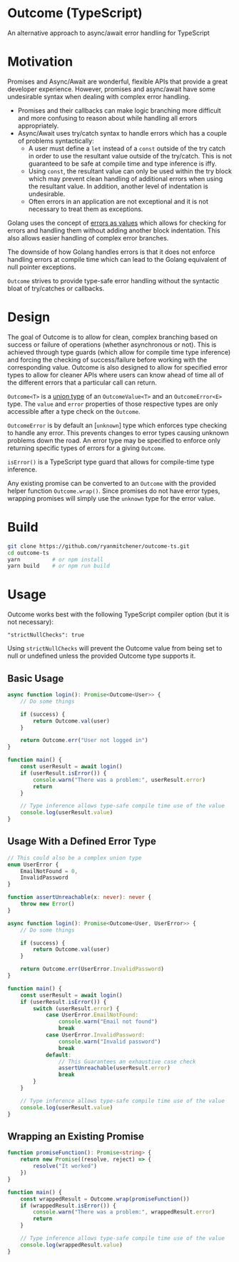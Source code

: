 # Outcome (TypeScript)

An alternative approach to async/await error handling for TypeScript

# Motivation

Promises and Async/Await are wonderful, flexible APIs that provide a great developer experience. However, promises and async/await have some undesirable syntax when dealing with complex error handling.

-   Promises and their callbacks can make logic branching more difficult and more confusing to reason about while handling all errors appropriately.
-   Async/Await uses try/catch syntax to handle errors which has a couple of problems syntactically:
    -   A user must define a `let` instead of a `const` outside of the try catch in order to use the resultant value outside of the try/catch. This is not guaranteed to be safe at compile time and type inference is iffy.
    -   Using `const`, the resultant value can only be used within the try block which may prevent clean handling of additional errors when using the resultant value. In addition, another level of indentation is undesirable.
    -   Often errors in an application are not exceptional and it is not necessary to treat them as exceptions.

Golang uses the concept of [errors as values](https://blog.golang.org/errors-are-values) which allows for checking for errors and handling them without adding another block indentation. This also allows easier handling of complex error branches.

The downside of how Golang handles errors is that it does not enforce handling errors at compile time which can lead to the Golang equivalent of null pointer exceptions.

`Outcome` strives to provide type-safe error handling without the syntactic bloat of try/catches or callbacks.

# Design

The goal of Outcome is to allow for clean, complex branching based on success or failure of operations (whether asynchronous or not). This is achieved through type guards (which allow for compile time type inference) and forcing the checking of success/failure before working with the corresponding value. Outcome is also designed to allow for specified error types to allow for cleaner APIs where users can know ahead of time all of the different errors that a particular call can return.

`Outcome<T>` is a [union type](https://www.typescriptlang.org/docs/handbook/advanced-types.html#union-types) of an `OutcomeValue<T>` and an `OutcomeError<E>` type. The `value` and `error` properties of those respective types are only accessible after a type check on the `Outcome`.

`OutcomeError` is by default an [`unknown`] type which enforces type checking to handle any error. This prevents changes to error types causing unknown problems down the road. An error type may be specified to enforce only returning specific types of errors for a giving `Outcome`.

`isError()` is a TypeScript type guard that allows for compile-time type inference.

Any existing promise can be converted to an `Outcome` with the provided helper function `Outcome.wrap()`. Since promises do not have error types, wrapping promises will simply use the `unknown` type for the error value.

# Build

```bash
git clone https://github.com/ryanmitchener/outcome-ts.git
cd outcome-ts
yarn          # or npm install
yarn build    # or npm run build
```

# Usage

Outcome works best with the following TypeScript compiler option (but it is not necessary):

```
"strictNullChecks": true
```

Using `strictNullChecks` will prevent the Outcome value from being set to null or undefined unless the provided Outcome type supports it.

## Basic Usage

```typescript
async function login(): Promise<Outcome<User>> {
    // Do some things

    if (success) {
        return Outcome.val(user)
    }

    return Outcome.err("User not logged in")
}

function main() {
    const userResult = await login()
    if (userResult.isError()) {
        console.warn("There was a problem:", userResult.error)
        return
    }

    // Type inference allows type-safe compile time use of the value
    console.log(userResult.value)
}
```

## Usage With a Defined Error Type

```typescript
// This could also be a complex union type
enum UserError {
    EmailNotFound = 0,
    InvalidPassword
}

function assertUnreachable(x: never): never {
    throw new Error()
}

async function login(): Promise<Outcome<User, UserError>> {
    // Do some things

    if (success) {
        return Outcome.val(user)
    }

    return Outcome.err(UserError.InvalidPassword)
}

function main() {
    const userResult = await login()
    if (userResult.isError()) {
        switch (userResult.error) {
            case UserError.EmailNotFound:
                console.warn("Email not found")
                break
            case UserError.InvalidPassword:
                console.warn("Invalid password")
                break
            default:
                // This Guarantees an exhaustive case check
                assertUnreachable(userResult.error)
                break
        }
    }

    // Type inference allows type-safe compile time use of the value
    console.log(userResult.value)
}
```

## Wrapping an Existing Promise

```typescript
function promiseFunction(): Promise<string> {
    return new Promise((resolve, reject) => {
        resolve("It worked")
    })
}

function main() {
    const wrappedResult = Outcome.wrap(promiseFunction())
    if (wrappedResult.isError()) {
        console.warn("There was a problem:", wrappedResult.error)
        return
    }

    // Type inference allows type-safe compile time use of the value
    console.log(wrappedResult.value)
}
```
